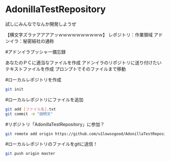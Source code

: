 # AdonillaTestRepository
試しにみんなでなんか開発しようぜ


【横文字ズラァアアアアッｗｗｗｗｗｗｗｗｗｗ】
レポジトリ：作業領域
アドンイラ：秘密結社の通称

#アドンイラプッシャー備忘録

あなたのＰＣに適当なファイルを作成
アドンイラのリポジトリに送り付けたいテキストファイルを作成
プロンプトでそのファイルまで移動

#ローカルレポジトリを作成
```bash
git init
```
#ローカルレポジトリにファイルを追加
```bash
git add [ファイル名].txt
git commit -m "説明文"
```

#リポジトリ「AdonillaTestRepository」に参加？
```bash
git remote add origin https://github.com/u1lowsogood/AdonillaTestRepository.git
```

#ローカルレポジトリのファイルをgitに送信！
```bash
git push origin master
```

